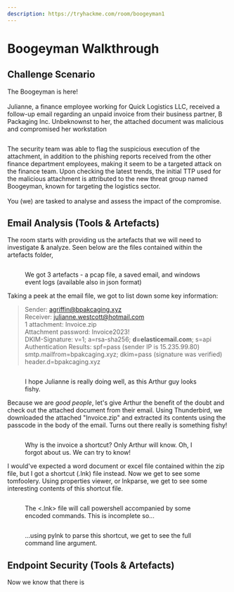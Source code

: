 ```yaml
---
description: https://tryhackme.com/room/boogeyman1
---
```


# Boogeyman Walkthrough

## Challenge Scenario

The Boogeyman is here! \
\
Julianne, a finance employee working for Quick Logistics LLC, received a follow-up email regarding an unpaid invoice from their business partner, B Packaging Inc. Unbeknownst to her, the attached document was malicious and compromised her workstation

<figure><img src="https://tryhackme-images.s3.amazonaws.com/user-uploads/5dbea226085ab6182a2ee0f7/room-content/28bbc4ff07b8ad16da155894ca3d2d73.png" alt=""><figcaption></figcaption></figure>

The security team was able to flag the suspicious execution of the attachment, in addition to the phishing reports received from the other finance department employees, making it seem to be a targeted attack on the finance team. Upon checking the latest trends, the initial TTP used for the malicious attachment is attributed to the new threat group named Boogeyman, known for targeting the logistics sector.\
\
You (we) are tasked to analyse and assess the impact of the compromise.

## Email Analysis (Tools & Artefacts)

The room starts with providing us the artefacts that we will need to investigate & analyze. Seen below are the files contained within the artefacts folder,

<figure><img src="broken-reference" alt=""><figcaption><p>We got 3 artefacts - a pcap file, a saved email, and windows event logs (available also in json format)</p></figcaption></figure>

Taking a peek at the email file, we got to list down some key information:

> Sender: agriffin@bpakcaging.xyz\
> Receiver: julianne.westcott@hotmail.com\
> 1 attachment: Invoice.zip\
> Attachment password: Invoice2023!\
> DKIM-Signature: v=1; a=rsa-sha256; **d=elasticemail.com**; s=api\
> Authentication Results: spf=pass (sender IP is 15.235.99.80) smtp.mailfrom=bpakcaging.xyz;     dkim=pass (signature was verified) header.d=bpakcaging.xyz

<figure><img src="broken-reference" alt=""><figcaption><p>I hope Julianne is really doing well, as this Arthur guy looks fishy.</p></figcaption></figure>

Because we are _good people_, let's give Arthur the benefit of the doubt and check out the attached document from their email. Using Thunderbird, we downloaded the attached "Invoice.zip" and extracted its contents using the passcode in the body of the email. Turns out there really is something fishy!

<figure><img src="broken-reference" alt=""><figcaption><p>Why is the invoice a shortcut? Only Arthur will know. Oh, I forgot about us. We can try to know!</p></figcaption></figure>

I would've expected a word document or excel file contained within the zip file, but I got a shortcut (.lnk) file instead. Now we get to see some tomfoolery. Using properties viewer, or lnkparse, we get to see some interesting contents of this shortcut file.

<figure><img src="broken-reference" alt=""><figcaption><p>The &#x3C;.lnk> file will call powershell accompanied by some encoded commands. This is incomplete so... </p></figcaption></figure>

<figure><img src="broken-reference" alt=""><figcaption><p>...using pylnk to parse this shortcut, we get to see the full command line argument.</p></figcaption></figure>

## Endpoint Security (Tools & Artefacts)

Now we know that there is&#x20;



















































































































